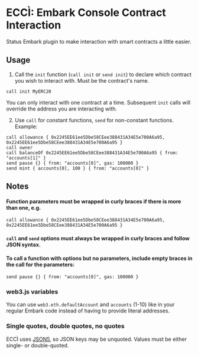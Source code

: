 # ECCÌ: Embark Console Contract Interaction

Status Embark plugin to make interaction with smart contracts a little easier.

## Usage

1. Call the `init` function (`call init` or `send init`) to declare which contract you wish to interact with. Must be the contract's name. 

```
call init MyERC20 
```

You can only interact with one contract at a time. Subsequent `init` calls will override the address you are interacting with.

2. Use `call` for constant functions, `send` for non-constant functions. Example:

```
call allowance { 0x2245EE61ee5Dbe58CEee388431A34E5e700A6a95, 0x2245EE61ee5Dbe58CEee388431A34E5e700A6a95 }
call owner
call balanceOf 0x2245EE61ee5Dbe58CEee388431A34E5e700A6a95 { from: "accounts[1]" }
send pause {} { from: "accounts[0]", gas: 100000 }
send mint { accounts[0], 100 } { from: "accounts[0]" }
```

## Notes

#### Function parameters must be wrapped in curly braces if there is more than one, e.g.

```
call allowance { 0x2245EE61ee5Dbe58CEee388431A34E5e700A6a95, 0x2245EE61ee5Dbe58CEee388431A34E5e700A6a95 }
```

#### `call` and `send` options must always be wrapped in curly braces and follow JSON syntax.

#### To call a function with options but no parameters, include empty braces in the call for the parameters:

```
send pause {} { from: "accounts[0]", gas: 100000 }
```


### web3.js variables

You can use `web3.eth.defaultAccount` and `accounts` (1-10) like in your regular Embark code instead of having to provide literal addresses.


### Single quotes, double quotes, no quotes

ECCÌ uses [JSON5](https://json5.org/), so JSON keys may be unquoted. Values must be either single- or double-quoted.